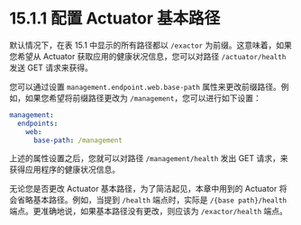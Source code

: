 # 15.1.1 配置 Actuator 基本路径

默认情况下，在表 15.1 中显示的所有路径都以 `/exactor` 为前缀。这意味着，如果您希望从 Actuator 获取应用的健康状况信息，您可以对路径 `/actuator/health` 发送 GET 请求来获得。

您可以通过设置 `management.endpoint.web.base-path` 属性来更改前缀路径。例如，如果您希望将前缀路径更改为 `/management`，您可以进行如下设置：

```yaml
management:
  endpoints:
    web:
      base-path: /management
```

上述的属性设置之后，您就可以对路径 `/management/health` 发出 GET 请求，来获得应用程序的健康状况信息。

无论您是否更改 Actuator 基本路径，为了简洁起见，本章中用到的 Actuator 将会省略基本路径。例如，当提到 `/health` 端点时，实际是 `/{base path}/health` 端点。更准确地说，如果基本路径没有更改，则应该为 `/exactor/health` 端点。
